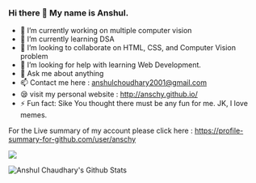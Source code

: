 ### Hi there 👋 My name is Anshul.


- 🔭 I’m currently working on multiple computer vision
- 🌱 I’m currently learning DSA
- 👯 I’m looking to collaborate on HTML, CSS, and Computer Vision problem
- 🤔 I’m looking for help with learning Web Development.
- 💬 Ask me about anything
- 📫 Contact me here : anshulchoudhary2001@gmail.com
- 😪 visit my personal website : http://anschy.github.io/
- ⚡ Fun fact: Sike You thought there must be any fun for me. JK, I love memes.

For the Live summary of my account please click here :
https://profile-summary-for-github.com/user/anschy

![](https://komarev.com/ghpvc/?username=anschy&color=green&style=flat-square)

<img align="left" alt="Anshul Chaudhary's Github Stats" src="https://github-readme-stats.vercel.app/api?username=anschy&theme=chartreuse-dark&show_icons=true&hide_border=true"/>
